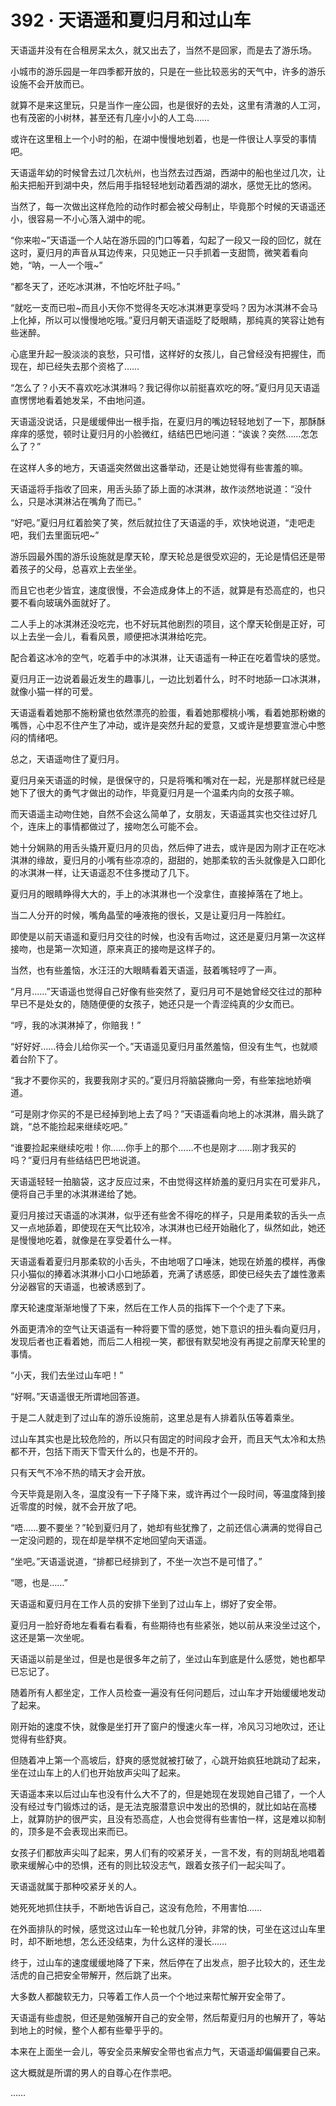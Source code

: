 # 392 · 天语遥和夏归月和过山车

天语遥并没有在合租房呆太久，就又出去了，当然不是回家，而是去了游乐场。

小城市的游乐园是一年四季都开放的，只是在一些比较恶劣的天气中，许多的游乐设施不会开放而已。

就算不是来这里玩，只是当作一座公园，也是很好的去处，这里有清澈的人工河，也有茂密的小树林，甚至还有几座小小的人工岛……

或许在这里租上一个小时的船，在湖中慢慢地划着，也是一件很让人享受的事情吧。

天语遥年幼的时候曾去过几次杭州，也当然去过西湖，西湖中的船也坐过几次，让船夫把船开到湖中央，然后用手指轻轻地划动着西湖的湖水，感觉无比的悠闲。

当然了，每一次做出这样危险的动作时都会被父母制止，毕竟那个时候的天语遥还小，很容易一不小心落入湖中的呢。

“你来啦~”天语遥一个人站在游乐园的门口等着，勾起了一段又一段的回忆，就在这时，夏归月的声音从耳边传来，只见她正一只手抓着一支甜筒，微笑着看向她，“呐，一人一个哦~”

“都冬天了，还吃冰淇淋，不怕吃坏肚子吗。”

“就吃一支而已啦~而且小天你不觉得冬天吃冰淇淋更享受吗？因为冰淇淋不会马上化掉，所以可以慢慢地吃哦。”夏归月朝天语遥眨了眨眼睛，那纯真的笑容让她有些迷醉。

心底里升起一股淡淡的哀愁，只可惜，这样好的女孩儿，自己曾经没有把握住，而现在，却已经失去那个资格了……

“怎么了？小天不喜欢吃冰淇淋吗？我记得你以前挺喜欢吃的呀。”夏归月见天语遥直愣愣地看着她发呆，不由地问道。

天语遥没说话，只是缓缓伸出一根手指，在夏归月的嘴边轻轻地划了一下，那酥酥痒痒的感觉，顿时让夏归月的小脸微红，结结巴巴地问道：“诶诶？突然……怎怎么了？”

在这样人多的地方，天语遥突然做出这番举动，还是让她觉得有些害羞的嘛。

天语遥将手指收了回来，用舌头舔了舔上面的冰淇淋，故作淡然地说道：“没什么，只是冰淇淋沾在嘴角了而已。”

“好吧。”夏归月红着脸笑了笑，然后就拉住了天语遥的手，欢快地说道，“走吧走吧，我们去里面玩吧~”

游乐园最外围的游乐设施就是摩天轮，摩天轮总是很受欢迎的，无论是情侣还是带着孩子的父母，总喜欢上去坐坐。

而且它也老少皆宜，速度很慢，不会造成身体上的不适，就算是有恐高症的，也只要不看向玻璃外面就好了。

二人手上的冰淇淋还没吃完，也不好玩其他剧烈的项目，这个摩天轮倒是正好，可以上去坐一会儿，看看风景，顺便把冰淇淋给吃完。

配合着这冰冷的空气，吃着手中的冰淇淋，让天语遥有一种正在吃着雪块的感觉。

夏归月正一边说着最近发生的趣事儿，一边比划着什么，时不时地舔一口冰淇淋，就像小猫一样的可爱。

天语遥看着她那不施粉黛也依然漂亮的脸蛋，看着她那樱桃小嘴，看着她那粉嫩的嘴唇，心中忍不住产生了冲动，或许是突然升起的爱意，又或许是想要宣泄心中憋闷的情绪吧。

总之，天语遥吻住了夏归月。

夏归月亲天语遥的时候，是很保守的，只是将嘴和嘴对在一起，光是那样就已经是她下了很大的勇气才做出的动作，毕竟夏归月是一个温柔内向的女孩子嘛。

而天语遥主动吻住她，自然不会这么简单了，女朋友，天语遥其实也交往过好几个，连床上的事情都做过了，接吻怎么可能不会。

她十分娴熟的用舌头撬开夏归月的贝齿，然后伸了进去，或许是因为刚才正在吃冰淇淋的缘故，夏归月的小嘴有些凉凉的，甜甜的，她那柔软的舌头就像是入口即化的冰淇淋一样，让天语遥忍不住多搅动了几下。

夏归月的眼睛睁得大大的，手上的冰淇淋也一个没拿住，直接掉落在了地上。

当二人分开的时候，嘴角晶莹的唾液拖的很长，又是让夏归月一阵脸红。

即使是以前天语遥和夏归月交往的时候，也没有舌吻过，这还是夏归月第一次这样接吻，也是第一次知道，原来真正的接吻是这样子的。

当然，也有些羞恼，水汪汪的大眼睛看着天语遥，鼓着嘴轻哼了一声。

“月月……”天语遥也觉得自己好像有些突然了，夏归月可不是她曾经交往过的那种早已不是处女的，随随便便的女孩子，她还只是一个青涩纯真的少女而已。

“哼，我的冰淇淋掉了，你赔我！”

“好好好……待会儿给你买一个。”天语遥见夏归月虽然羞恼，但没有生气，也就顺着台阶下了。

“我才不要你买的，我要我刚才买的。”夏归月将脑袋撇向一旁，有些笨拙地娇嗔道。

“可是刚才你买的不是已经掉到地上去了吗？”天语遥看向地上的冰淇淋，眉头跳了跳，“总不能捡起来继续吃吧。”

“谁要捡起来继续吃啦！你……你手上的那个……不也是刚才……刚才我买的吗？”夏归月有些结结巴巴地说道。

天语遥轻轻一拍脑袋，这才反应过来，不由觉得这样娇羞的夏归月实在可爱非凡，便将自己手里的冰淇淋递给了她。

夏归月接过天语遥的冰淇淋，似乎还有些舍不得吃的样子，只是用柔软的舌头一点又一点地舔着，即使现在天气比较冷，冰淇淋也已经开始融化了，纵然如此，她还是慢慢地吃着，就像是在享受着什么一样。

天语遥看着夏归月那柔软的小舌头，不由地咽了口唾沫，她现在娇羞的模样，再像只小猫似的捧着冰淇淋小口小口地舔着，充满了诱惑感，即使已经失去了雄性激素分泌器官的天语遥，也被诱惑到了。

摩天轮速度渐渐地慢了下来，然后在工作人员的指挥下一个个走了下来。

外面更清冷的空气让天语遥有一种将要下雪的感觉，她下意识的扭头看向夏归月，发现后者也正看着她，而后二人相视一笑，都很有默契地没有再提之前摩天轮里的事情。

“小天，我们去坐过山车吧！”

“好啊。”天语遥很无所谓地回答道。

于是二人就走到了过山车的游乐设施前，这里总是有人排着队伍等着乘坐。

过山车其实也是比较危险的，所以只有固定的时间段才会开，而且天气太冷和太热都不开，包括下雨天下雪天什么的，也是不开的。

只有天气不冷不热的晴天才会开放。

今天毕竟是刚入冬，温度没有一下子降下来，或许再过个一段时间，等温度降到接近零度的时候，就不会开放了吧。

“唔……要不要坐？”轮到夏归月了，她却有些犹豫了，之前还信心满满的觉得自己一定没问题的，现在却是举棋不定地回望向天语遥。

“坐吧。”天语遥说道，“排都已经排到了，不坐一次岂不是可惜了。”

“嗯，也是……”

天语遥和夏归月在工作人员的安排下坐到了过山车上，绑好了安全带。

夏归月一脸好奇地左看看右看看，有些期待也有些紧张，她以前从来没坐过这个，这还是第一次坐呢。

天语遥以前是坐过，但是也是很多年之前了，坐过山车到底是什么感觉，她也都早已忘记了。

随着所有人都坐定，工作人员检查一遍没有任何问题后，过山车才开始缓缓地发动了起来。

刚开始的速度不快，就像是坐打开了窗户的慢速火车一样，冷风习习地吹过，还让觉得有些舒爽。

但随着冲上第一个高坡后，舒爽的感觉就被打破了，心跳开始疯狂地跳动了起来，坐在过山车上的人们也开始放声尖叫了起来。

天语遥本来以后过山车也没有什么大不了的，但是她现在发现她自己错了，一个人没有经过专门锻炼过的话，是无法克服潜意识中发出的恐惧的，就比如站在高楼上，就算防护的很严实，且没有恐高症，人也会觉得有些害怕一样，这是难以抑制的，顶多是不会表现出来而已。

女孩子们都放声尖叫了起来，男人们有的咬紧牙关，一言不发，有的则胡乱地唱着歌来缓解心中的恐惧，还有的则比较没志气，跟着女孩子们一起尖叫了。

天语遥就属于那种咬紧牙关的人。

她死死地抓住扶手，不断地告诉自己，这没有危险，不用害怕……

在外面排队的时候，感觉这过山车一轮也就几分钟，非常的快，可坐在这过山车里时，却不断地想，怎么还没结束，为什么这样的漫长……

终于，过山车的速度缓缓地降了下来，然后停在了出发点，胆子比较大的，还生龙活虎的自己把安全带解开，然后跳了出来。

大多数人都酸软无力，只等着工作人员一个个地过来帮忙解开安全带了。

天语遥有些虚脱，但还是勉强解开自己的安全带，然后帮夏归月的也解开了，等站到地上的时候，整个人都有些晕乎乎的。

本来在上面坐一会儿，等安全员来解安全带也省点力气，天语遥却偏偏要自己来。

这大概就是所谓的男人的自尊心在作祟吧。

……
